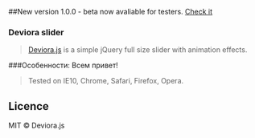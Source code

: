 ##New version 1.0.0 - beta now avaliable for testers. [Check it](http://livedemo.stickhands.com/DevioraSlider/example/index.html)

### Deviora slider ###
>[Deviora.js](http://livedemo.stickhands.com/DevioraSlider/example/index.html) is a simple jQuery full size slider with animation effects.

###Особенности:
Всем привет!


> Tested on IE10, Chrome, Safari, Firefox, Opera.


Licence
-------------
MIT © Deviora.js
